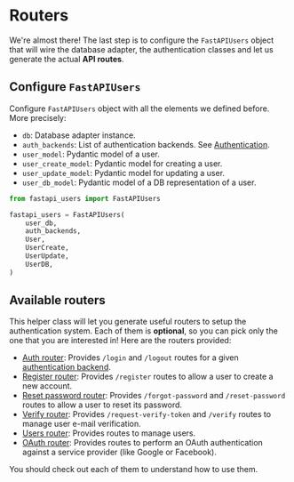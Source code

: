 # Routers

We're almost there! The last step is to configure the `FastAPIUsers` object that will wire the database adapter, the authentication classes and let us generate the actual **API routes**.

## Configure `FastAPIUsers`

Configure `FastAPIUsers` object with all the elements we defined before. More precisely:

* `db`: Database adapter instance.
* `auth_backends`: List of authentication backends. See [Authentication](../authentication/index.md).
* `user_model`: Pydantic model of a user.
* `user_create_model`: Pydantic model for creating a user.
* `user_update_model`: Pydantic model for updating a user.
* `user_db_model`: Pydantic model of a DB representation of a user.

```py
from fastapi_users import FastAPIUsers

fastapi_users = FastAPIUsers(
    user_db,
    auth_backends,
    User,
    UserCreate,
    UserUpdate,
    UserDB,
)
```

## Available routers

This helper class will let you generate useful routers to setup the authentication system. Each of them is **optional**, so you can pick only the one that you are interested in! Here are the routers provided:

* [Auth router](./auth.md): Provides `/login` and `/logout` routes for a given [authentication backend](../authentication/index.md).
* [Register router](./register.md): Provides `/register` routes to allow a user to create a new account.
* [Reset password router](./reset.md): Provides `/forgot-password` and `/reset-password` routes to allow a user to reset its password.
* [Verify router](./verify.md): Provides `/request-verify-token` and `/verify` routes to manage user e-mail verification.
* [Users router](./users.md): Provides routes to manage users.
* [OAuth router](../oauth.md): Provides routes to perform an OAuth authentication against a service provider (like Google or Facebook).

You should check out each of them to understand how to use them.
